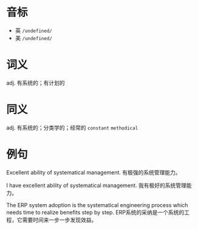 # 音标

- 英 `/undefined/`
- 美 `/undefined/`

# 词义

adj. 有系统的；有计划的


# 同义

adj. 有系统的；分类学的；经常的
`constant` `methodical`

# 例句

Excellent ability of systematical management.
有极强的系统管理能力。

I have excellent ability of systematical management.
我有极好的系统管理能力。

The ERP system adoption is the systematical engineering process which needs time to realize benefits step by step.
ERP系统的采纳是一个系统的工程，它需要时间来一步一步发现效益。


